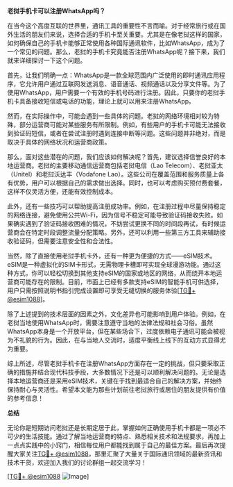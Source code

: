 **老挝手机卡可以注册WhatsApp吗？**

在当今这个高度互联的世界里，通讯工具的重要性不言而喻。对于经常旅行或在国外生活的朋友们来说，选择合适的手机卡至关重要。尤其是在像老挝这样的国家，如何确保自己的手机卡能够正常使用各种国际通讯软件，比如WhatsApp，成为了一个常见的问题。那么，老挝的手机卡究竟能否注册WhatsApp呢？接下来，我们就来详细探讨一下这个问题。

首先，让我们明确一点：WhatsApp是一款全球范围内广泛使用的即时通讯应用程序，它允许用户通过互联网发送消息、语音通话、视频通话以及分享文件等。为了使用WhatsApp，用户需要一个有效的手机号码进行注册。因此，只要你的老挝手机卡具备接收短信或电话的功能，理论上就可以用来注册WhatsApp。

然而，在实际操作中，可能会遇到一些具体的问题。老挝的网络环境相对较为特殊，部分运营商可能对某些服务有所限制。例如，有些用户的手机卡可能无法接收到验证码短信，或者在尝试注册时遇到连接中断等问题。这些问题并非绝对，而是取决于具体的网络状况和运营商政策。

那么，面对这些潜在的问题，我们应该如何解决呢？首先，建议选择信誉良好的本地运营商。老挝的主要移动通信运营商包括老挝电信（Lao Telecom）、老挝亚太（Unitel）和老挝沃达丰（Vodafone Lao）。这些公司在覆盖范围和服务质量上各有优势，用户可以根据自己的需求做出选择。同时，也可以考虑购买预付费套餐，这样不仅灵活方便，还能有效控制成本。

此外，还有一些技巧可以帮助提高注册成功率。例如，在注册过程中尽量保持稳定的网络连接，避免使用公共Wi-Fi，因为信号不稳定可能导致验证码接收失败。如果确实遇到了验证码接收困难的情况，不妨尝试更换不同的时间段再试，有时候运营商会在特定时段调整流量分配策略。另外，还可以利用一些第三方工具来辅助接收验证码，但需要注意安全性和合法性。

当然，除了直接使用老挝手机卡外，还有一种更为便捷的方式——eSIM技术。eSIM是一种虚拟化的SIM卡形式，无需物理卡槽即可实现全球漫游功能。通过这种方式，你可以轻松切换到其他支持eSIM的国家或地区的网络，从而绕开本地运营商可能存在的限制。目前，市面上已经有多款支持eSIM的智能手机可供选择，用户只需按照说明书指引完成设置即可享受无缝切换的服务体验[[TG💪+ @esim1088](https://t.me/s/esim1088)]。

除了上述提到的技术层面的因素之外，文化差异也可能影响到用户体验。例如，在老挝当地使用WhatsApp时，需要注意遵守当地的法律法规和社会习俗。虽然WhatsApp本身是一个开放平台，但在某些场合下，过度依赖电子通讯可能会被视为不礼貌的行为。因此，在与当地人交流时，适度平衡线上线下的互动方式显得尤为重要。

综上所述，尽管老挝手机卡在注册WhatsApp方面存在一定的挑战，但只要采取正确的措施并结合现代科技手段，大多数情况下还是可以顺利解决问题的。无论是选择本地运营商还是采用eSIM技术，关键在于找到最适合自己的解决方案，并始终保持耐心与灵活性。希望本文能为那些计划前往老挝旅行或居住的朋友提供有价值的参考信息！

**总结**

无论你是短期访问老挝还是长期定居于此，掌握如何正确使用手机卡都是一项必不可少的生活技能。通过了解当地运营商的特点、熟悉相关技术和法规要求，再加上一点点实践中的小窍门，相信每位用户都能找到属于自己的最佳方案。最后再次提醒大家关注[TG💪+ @esim1088](https://t.me/s/esim1088)，那里汇聚了大量关于国际通讯领域的最新资讯和技术干货，欢迎加入我们的讨论群组一起交流学习！

[[TG💪+ @esim1088](https://t.me/s/esim1088) ![Image](https://i.postimg.cc/4NQfJmqS/Snipaste-2025-05-13-00-14-12.png)]